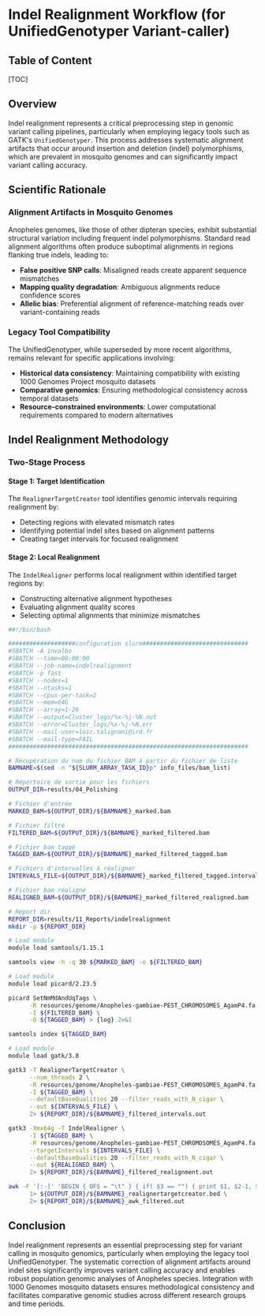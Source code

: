# Indel Realignment Workflow (for UnifiedGenotyper Variant-caller)

<h2 class="no-toc">Table of Content</h2>

[TOC]

## Overview

Indel realignment represents a critical preprocessing step in genomic variant calling pipelines, particularly when employing legacy tools such as GATK's `UnifiedGenotyper`. This process addresses systematic alignment artifacts that occur around insertion and deletion (indel) polymorphisms, which are prevalent in mosquito genomes and can significantly impact variant calling accuracy.

## Scientific Rationale

### Alignment Artifacts in Mosquito Genomes

Anopheles genomes, like those of other dipteran species, exhibit substantial structural variation including frequent indel polymorphisms. Standard read alignment algorithms often produce suboptimal alignments in regions flanking true indels, leading to:

- **False positive SNP calls**: Misaligned reads create apparent sequence mismatches
- **Mapping quality degradation**: Ambiguous alignments reduce confidence scores
- **Allelic bias**: Preferential alignment of reference-matching reads over variant-containing reads

### Legacy Tool Compatibility

The UnifiedGenotyper, while superseded by more recent algorithms, remains relevant for specific applications involving:

- **Historical data consistency**: Maintaining compatibility with existing 1000 Genomes Project mosquito datasets
- **Comparative genomics**: Ensuring methodological consistency across temporal datasets
- **Resource-constrained environments**: Lower computational requirements compared to modern alternatives

## Indel Realignment Methodology

### Two-Stage Process

#### Stage 1: Target Identification
The `RealignerTargetCreator` tool identifies genomic intervals requiring realignment by:
- Detecting regions with elevated mismatch rates
- Identifying potential indel sites based on alignment patterns
- Creating target intervals for focused realignment

#### Stage 2: Local Realignment
The `IndelRealigner` performs local realignment within identified target regions by:
- Constructing alternative alignment hypotheses
- Evaluating alignment quality scores
- Selecting optimal alignments that minimize mismatches


```bash linenums="1"
##!/bin/bash

###################configuration slurm##############################
#SBATCH -A invalbo
#SBATCH --time=08:00:00
#SBATCH --job-name=indelrealignment
#SBATCH -p fast
#SBATCH --nodes=1
#SBATCH --ntasks=1
#SBATCH --cpus-per-task=2
#SBATCH --mem=64G
#SBATCH --array=1-26
#SBATCH --output=Cluster_logs/%x-%j-%N.out
#SBATCH --error=Cluster_logs/%x-%j-%N.err
#SBATCH --mail-user=loic.talignani@ird.fr
#SBATCH --mail-type=FAIL
####################################################################

# Récupération du nom du fichier BAM à partir du fichier de liste
BAMNAME=$(sed -n "${SLURM_ARRAY_TASK_ID}p" info_files/bam_list)

# Répertoire de sortie pour les fichiers
OUTPUT_DIR=results/04_Polishing

# Fichier d'entrée
MARKED_BAM=${OUTPUT_DIR}/${BAMNAME}_marked.bam

# Fichier filtré
FILTERED_BAM=${OUTPUT_DIR}/${BAMNAME}_marked_filtered.bam

# Fichier bam taggé
TAGGED_BAM=${OUTPUT_DIR}/${BAMNAME}_marked_filtered_tagged.bam

# Fichiers d'intervalles à réaligner
INTERVALS_FILE=${OUTPUT_DIR}/${BAMNAME}_marked_filtered_tagged.intervals

# Fichier bam réaligné
REALIGNED_BAM=${OUTPUT_DIR}/${BAMNAME}_marked_filtered_realigned.bam

# Report dir
REPORT_DIR=results/11_Reports/indelrealignment
mkdir -p ${REPORT_DIR}

# Load module
module load samtools/1.15.1

samtools view -h -q 30 ${MARKED_BAM} -o ${FILTERED_BAM}

# Load module
module load picard/2.23.5

picard SetNmMdAndUqTags \
      -R resources/genome/Anopheles-gambiae-PEST_CHROMOSOMES_AgamP4.fa \
      -I ${FILTERED_BAM} \
      -O ${TAGGED_BAM} > {log} 2>&1

samtools index ${TAGGED_BAM}

# Load module
module load gatk/3.8

gatk3 -T RealignerTargetCreator \
      --num_threads 2 \
      -R resources/genome/Anopheles-gambiae-PEST_CHROMOSOMES_AgamP4.fa \
      -I ${TAGGED_BAM} \
      --defaultBaseQualities 20 --filter_reads_with_N_cigar \
      --out ${INTERVALS_FILE} \
      2> ${REPORT_DIR}/${BAMNAME}_filtered_intervals.out

gatk3 -Xmx64g -T IndelRealigner \
      -I ${TAGGED_BAM} \
      -R resources/genome/Anopheles-gambiae-PEST_CHROMOSOMES_AgamP4.fa \
      --targetIntervals ${INTERVALS_FILE} \
      --defaultBaseQualities 20 --filter_reads_with_N_cigar \
      --out ${REALIGNED_BAM} \
      2> ${REPORT_DIR}/${BAMNAME}_filtered_realignment.out

awk -F '[:-]' 'BEGIN { OFS = "\t" } { if( $3 == "") { print $1, $2-1, $2 } else { print $1, $2-1, $3}}' ${INTERVALS_FILE} \
      1> ${OUTPUT_DIR}/${BAMNAME}_realignertargetcreator.bed \
      2> ${REPORT_DIR}/${BAMNAME}_awk_filtered.out
```

## Conclusion

Indel realignment represents an essential preprocessing step for variant calling in mosquito genomics, particularly when employing the legacy tool UnifiedGenotyper. The systematic correction of alignment artifacts around indel sites significantly improves variant calling accuracy and enables robust population genomic analyses of Anopheles species. Integration with 1000 Genomes mosquito datasets ensures methodological consistency and facilitates comparative genomic studies across different research groups and time periods.